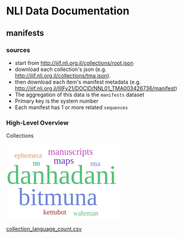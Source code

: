 # NLI Data Documentation

## manifests

### sources
* start from http://iiif.nli.org.il/collections/root.json
* download each collection's json (e.g. http://iiif.nli.org.il/collections/tma.json).
* then download each item's manifest metadata (e.g. http://iiif.nli.org.il/IIIFv21/DOCID/NNL01_TMA003426736/manifest)
* The aggregation of this data is the `manifests` dataset
* Primary key is the system number
* Each manifest has 1 or more related `sequences`

### High-Level Overview

Collections

![collections_tagcloud](docs/collections_tagcloud.png)

[collection_language_count.csv](docs/collection_language_count.csv)
